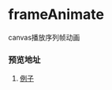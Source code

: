frameAnimate
============

canvas播放序列帧动画

### 预览地址

1. [例子](http://www.darlin.me/example/frameAnimate/test.html)